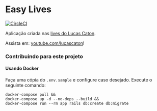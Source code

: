 # Easy Lives

[![CircleCI](https://circleci.com/gh/lucascaton/easy-lives.svg?style=svg)](https://circleci.com/gh/lucascaton/easy-lives)

Aplicação criada nas [lives do Lucas Caton](https://www.lucascaton.com.br/lives).

Assista em: [youtube.com/lucascaton](https://www.youtube.com/lucascaton?sub_confirmation=1)!

### Contribuindo para este projeto

#### Usando Docker

Faça uma cópia do `.env.sample` e configure caso desejado. Execute o seguinte comando:

```
docker-compose pull &&
docker-compose up -d --no-deps --build &&
docker-compose run --rm app rails db:create db:migrate
```
